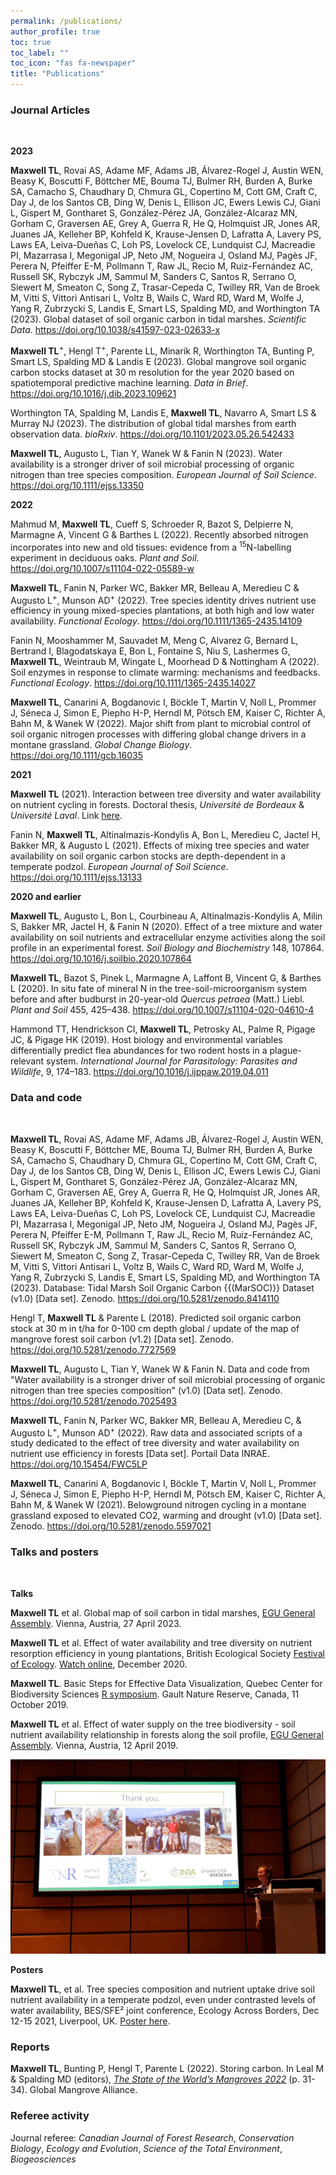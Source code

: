 ```yaml
---
permalink: /publications/
author_profile: true
toc: true
toc_label: ""
toc_icon: "fas fa-newspaper"
title: "Publications"
---
```



### Journal Articles
<br>

**2023** 

**Maxwell TL**, Rovai AS, Adame MF, Adams JB, Álvarez-Rogel J, Austin WEN, Beasy K, Boscutti F, Böttcher ME, Bouma TJ, Bulmer RH, Burden A, Burke SA, Camacho S, Chaudhary D, Chmura GL, Copertino M, Cott GM, Craft C, Day J, de los Santos CB, Ding W, Denis L, Ellison JC, Ewers Lewis CJ, Giani L, Gispert M, Gontharet S, González-Pérez JA, González-Alcaraz MN, Gorham C, Graversen AE, Grey A, Guerra R, He Q, Holmquist JR, Jones AR, Juanes JA, Kelleher BP, Kohfeld K, Krause-Jensen D, Lafratta A, Lavery PS, Laws EA, Leiva-Dueñas C, Loh PS, Lovelock CE, Lundquist CJ, Macreadie PI, Mazarrasa I, Megonigal JP, Neto JM, Nogueira J, Osland MJ, Pagès JF, Perera N, Pfeiffer E-M, Pollmann T, Raw JL, Recio M, Ruiz-Fernández AC, Russell SK, Rybczyk JM, Sammul M, Sanders C, Santos R, Serrano O, Siewert M, Smeaton C, Song Z, Trasar-Cepeda C, Twilley RR, Van de Broek M, Vitti S, Vittori Antisari L, Voltz B, Wails C, Ward RD, Ward M, Wolfe J, Yang R, Zubrzycki S, Landis E, Smart LS, Spalding MD, and Worthington TA (2023). Global dataset of soil organic carbon in tidal marshes. _Scientific Data_. <https://doi.org/10.1038/s41597-023-02633-x>

**Maxwell TL**<sup>+</sup>, Hengl T<sup>+</sup>, Parente LL, Minarik R, Worthington TA, Bunting P, Smart LS, Spalding MD & Landis E (2023). Global mangrove soil organic carbon stocks dataset at 30 m resolution for the year 2020 based on spatiotemporal predictive machine learning. _Data in Brief_. <https://doi.org/10.1016/j.dib.2023.109621>

Worthington TA, Spalding M, Landis E, **Maxwell TL**, Navarro A, Smart LS & Murray NJ (2023). The distribution of global tidal marshes from earth observation data. _bioRxiv_. <https://doi.org/10.1101/2023.05.26.542433>

**Maxwell TL**, Augusto L, Tian Y, Wanek W & Fanin N (2023). Water availability is a stronger driver of soil microbial processing of organic nitrogen than tree species composition. _European Journal of Soil Science_. <https://doi.org/10.1111/ejss.13350>

**2022** 

Mahmud M, **Maxwell TL**, Cueff S, Schroeder R, Bazot S, Delpierre N, Marmagne A, Vincent G & Barthes L (2022). Recently absorbed nitrogen incorporates into new and old tissues: evidence from a <sup>15</sup>N-labelling experiment in deciduous oaks. _Plant and Soil_. <https://doi.org/10.1007/s11104-022-05589-w>

**Maxwell TL**, Fanin N, Parker WC, Bakker MR, Belleau A, Meredieu C & Augusto L<sup>+</sup>, Munson AD<sup>+</sup> (2022). Tree species identity drives nutrient use efficiency in young mixed-species plantations, at both high and low water availability. _Functional Ecology_. <https://doi.org/10.1111/1365-2435.14109>

Fanin N, Mooshammer M, Sauvadet M, Meng C, Alvarez G, Bernard L, Bertrand I, Blagodatskaya E, Bon L, Fontaine S, Niu S, Lashermes G, **Maxwell TL**, Weintraub M, Wingate L, Moorhead D & Nottingham A (2022). Soil enzymes in response to climate warming: mechanisms and feedbacks. _Functional Ecology_. <https://doi.org/10.1111/1365-2435.14027>

**Maxwell TL**, Canarini A, Bogdanovic I, Böckle T, Martin V, Noll L, Prommer J, Séneca J, Simon E, Piepho H-P, Herndl M, Pötsch EM, Kaiser C, Richter A, Bahn M, & Wanek W (2022). Major shift from plant to microbial control of soil organic nitrogen processes with differing global change drivers in a montane grassland. _Global Change Biology_. <https://doi.org/10.1111/gcb.16035>  

**2021**

 **Maxwell TL** (2021). Interaction between tree diversity and water availability on nutrient cycling in forests. Doctoral thesis, _Université de Bordeaux_ & _Université Laval_. Link [here](https://scholar.google.at/citations?view_op=view_citation&hl=en&user=BnCknmEAAAAJ&citation_for_view=BnCknmEAAAAJ:IjCSPb-OGe4C). 

Fanin N, **Maxwell TL**, Altinalmazis-Kondylis A, Bon L, Meredieu C, Jactel H, Bakker MR, & Augusto L (2021). Effects of mixing tree species and water availability on soil organic carbon stocks are depth-dependent in a temperate podzol.  _European Journal of Soil Science_. <https://doi.org/10.1111/ejss.13133>

**2020 and earlier**

**Maxwell TL**, Augusto L, Bon L, Courbineau A, Altinalmazis-Kondylis A, Milin S, Bakker MR, Jactel H, & Fanin N (2020). Effect of a tree mixture and water availability on soil nutrients and extracellular enzyme activities along the soil profile in an experimental forest. _Soil Biology and Biochemistry_ 148, 107864. <https://doi.org/10.1016/j.soilbio.2020.107864>

**Maxwell TL**, Bazot S, Pinek L, Marmagne A, Laffont B, Vincent G, & Barthes L (2020). In situ fate of mineral N in the tree-soil-microorganism system before and after budburst in 20-year-old _Quercus petraea_ (Matt.) Liebl. _Plant and Soil_ 455, 425–438. <https://doi.org/10.1007/s11104-020-04610-4>

Hammond TT, Hendrickson CI, **Maxwell TL**, Petrosky AL, Palme R, Pigage JC, & Pigage HK (2019). Host biology and environmental variables differentially predict flea abundances for two rodent hosts in a plague-relevant system. _International Journal for Parasitology: Parasites and Wildlife_, 9, 174–183. <https://doi.org/10.1016/j.ijppaw.2019.04.011>


### Data and code
<br>

**Maxwell TL**, Rovai AS, Adame MF, Adams JB, Álvarez-Rogel J, Austin WEN, Beasy K, Boscutti F, Böttcher ME, Bouma TJ, Bulmer RH, Burden A, Burke SA, Camacho S, Chaudhary D, Chmura GL, Copertino M, Cott GM, Craft C, Day J, de los Santos CB, Ding W, Denis L, Ellison JC, Ewers Lewis CJ, Giani L, Gispert M, Gontharet S, González-Pérez JA, González-Alcaraz MN, Gorham C, Graversen AE, Grey A, Guerra R, He Q, Holmquist JR, Jones AR, Juanes JA, Kelleher BP, Kohfeld K, Krause-Jensen D, Lafratta A, Lavery PS, Laws EA, Leiva-Dueñas C, Loh PS, Lovelock CE, Lundquist CJ, Macreadie PI, Mazarrasa I, Megonigal JP, Neto JM, Nogueira J, Osland MJ, Pagès JF, Perera N, Pfeiffer E-M, Pollmann T, Raw JL, Recio M, Ruiz-Fernández AC, Russell SK, Rybczyk JM, Sammul M, Sanders C, Santos R, Serrano O, Siewert M, Smeaton C, Song Z, Trasar-Cepeda C, Twilley RR, Van de Broek M, Vitti S, Vittori Antisari L, Voltz B, Wails C, Ward RD, Ward M, Wolfe J, Yang R, Zubrzycki S, Landis E, Smart LS, Spalding MD, and Worthington TA (2023). Database: Tidal Marsh Soil Organic Carbon {{(MarSOC)}} Dataset (v1.0) [Data set]. Zenodo. <https://doi.org/10.5281/zenodo.8414110>

Hengl T, **Maxwell TL** & Parente L (2018). Predicted soil organic carbon stock at 30 m in t/ha for 0-100 cm depth global / update of the map of mangrove forest soil carbon (v1.2) [Data set]. Zenodo. <https://doi.org/10.5281/zenodo.7727569>

 **Maxwell TL**, Augusto L, Tian Y, Wanek W & Fanin N. Data and code from "Water availability is a stronger driver of soil microbial processing of organic nitrogen than tree species composition" (v1.0) [Data set]. Zenodo. <https://doi.org/10.5281/zenodo.7025493>

**Maxwell TL**, Fanin N, Parker WC, Bakker MR, Belleau A, Meredieu C, & Augusto L<sup>+</sup>, Munson AD<sup>+</sup> (2022). Raw data and associated scripts of a study dedicated to the effect of tree diversity and water availability on nutrient use efficiency in forests [Data set]. Portail Data INRAE. <https://doi.org/10.15454/FWC5LP>

**Maxwell TL**, Canarini A, Bogdanovic I, Böckle T, Martin V, Noll L, Prommer J, Séneca J, Simon E, Piepho H-P, Herndl M, Pötsch EM, Kaiser C, Richter A, Bahn M, & Wanek W (2021). Belowground nitrogen cycling in a montane grassland exposed to elevated CO2, warming and drought (v1.0) [Data set]. Zenodo. <https://doi.org/10.5281/zenodo.5597021>

### Talks and posters
<br>

**Talks**

**Maxwell TL** et al. Global map of soil carbon in tidal marshes, [EGU General Assembly](https://meetingorganizer.copernicus.org/EGU23/session/44975). Vienna, Austria, 27 April 2023.

**Maxwell TL** et al. Effect of water availability and tree diversity on nutrient resorption efficiency in young plantations, British Ecological Society [Festival of Ecology](https://www.britishecologicalsociety.org/events/festival-of-ecology/). [Watch online](https://www.youtube.com/watch?v=0JVmuGSupHQ), December 2020. 

**Maxwell TL**. Basic Steps for Effective Data Visualization, Quebec Center for Biodiversity Sciences [R symposium](https://wiki.qcbs.ca/r_symposium_2019). Gault Nature Reserve, Canada, 11 October 2019.

**Maxwell TL** et al. Effect of water supply on the tree biodiversity - soil nutrient availability relationship in forests along the soil profile, [EGU General Assembly](https://meetingorganizer.copernicus.org/EGU2019/orals/30819). Vienna, Austria, 12 April 2019. 

<p align="center">
  <img width="600" src="/img/EGU_presentation.png">
</p>


**Posters**

**Maxwell TL**,  et al. Tree species composition and nutrient uptake drive soil nutrient availability in a temperate podzol, even under contrasted levels of water availability, BES/SFE² joint conference, Ecology Across Borders, Dec 12-15 2021, Liverpool, UK. [Poster here](/docs/Maxwell_poster_BES_2021.pdf).


### Reports

**Maxwell TL**, Bunting P, Hengl T, Parente L (2022). Storing carbon. In Leal M & Spalding MD (editors), [_The State of the World’s Mangroves 2022_](https://www.mangrovealliance.org/wp-content/uploads/2022/09/The-State-of-the-Worlds-Mangroves-Report_2022.pdf) (p. 31-34). Global Mangrove Alliance.

### Referee activity 

Journal referee: _Canadian Journal of Forest Research_, _Conservation Biology_, _Ecology and Evolution_, _Science of the Total Environment_, _Biogeosciences_  
